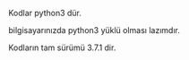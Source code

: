 Kodlar python3 dür. 

bilgisayarınızda python3 yüklü olması lazımdır.

Kodların tam sürümü 3.7.1 dir.
